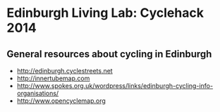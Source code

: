 # Edinburgh Living Lab: Cyclehack 2014

## General resources about cycling in Edinburgh

* http://edinburgh.cyclestreets.net
* http://innertubemap.com
* http://www.spokes.org.uk/wordpress/links/edinburgh-cycling-info-organisations/
* http://www.opencyclemap.org